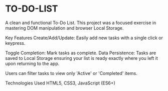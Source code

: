 # TO-DO-LIST

A clean and functional To-Do List. This project was a focused exercise in mastering DOM manipulation and browser Local Storage.

Key Features
Create/Add/Update: Easily add new tasks with a single click or keypress.

Toggle Completion: Mark tasks as complete.
Data Persistence: Tasks are saved to Local Storage ensuring your list is ready exactly where you left it upon returning to the app.

Users can filter tasks to view only 'Active' or 'Completed' items.

Technologies Used
HTML5, CSS3, JavaScript (ES6+)
